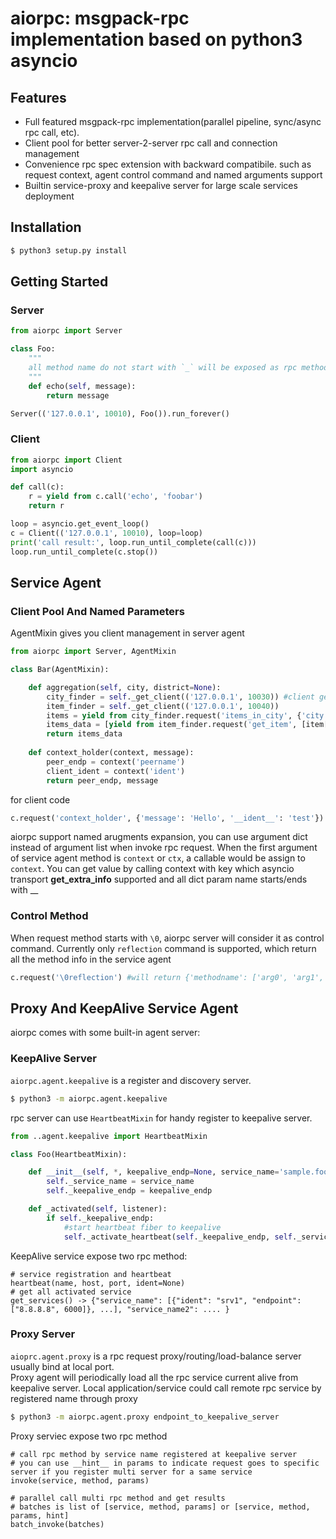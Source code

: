 # aiorpc: msgpack-rpc implementation based on python3 asyncio

## Features

- Full featured msgpack-rpc implementation(parallel pipeline, sync/async rpc call, etc). 
- Client pool for better server-2-server rpc call and connection management
- Convenience rpc spec extension with backward compatibile. such as request context, agent control command and named arguments support
- Builtin service-proxy and keepalive server for large scale services deployment

## Installation

```bash
$ python3 setup.py install
```

## Getting Started

### Server

```python
from aiorpc import Server

class Foo:
    """
    all method name do not start with `_` will be exposed as rpc method
    """
    def echo(self, message):
        return message

Server(('127.0.0.1', 10010), Foo()).run_forever()
``` 

### Client

```python
from aiorpc import Client
import asyncio

def call(c):
    r = yield from c.call('echo', 'foobar')
    return r

loop = asyncio.get_event_loop()
c = Client(('127.0.0.1', 10010), loop=loop)
print('call result:', loop.run_until_complete(call(c)))
loop.run_until_complete(c.stop())
```

## Service Agent

### Client Pool And Named Parameters

AgentMixin gives you client management in server agent

```python
from aiorpc import Server, AgentMixin

class Bar(AgentMixin):

    def aggregation(self, city, district=None):
        city_finder = self._get_client(('127.0.0.1', 10030)) #client getter from AgentMixin 
        item_finder = self._get_client(('127.0.0.1', 10040))
        items = yield from city_finder.request('items_in_city', {'city': city, 'district': district})
        items_data = [yield from item_finder.request('get_item', [item['id']]) for item in items]
        return items_data
    
    def context_holder(context, message):
        peer_endp = context('peername')
        client_ident = context('ident') 
        return peer_endp, message
```

for client code

```python
c.request('context_holder', {'message': 'Hello', '__ident__': 'test'})
```

aiorpc support named arugments expansion, you can use argument dict instead of argument list when invoke rpc request. When the first argument of service agent method is `context` or `ctx`, a callable would be assign to `context`. You can get value by calling context with key which asyncio transport **get_extra_info** supported and all dict param name starts/ends 
with __

### Control Method

When request method starts with `\0`, aiorpc server will consider it as control command. Currently only `reflection` command 
is supported, which return all the method info in the service agent

```python
c.request('\0reflection') #will return {'methodname': ['arg0', 'arg1', {'name': 'arg2', 'default': 'abc'}], ...}
```

## Proxy And KeepAlive Service Agent

aiorpc comes with some built-in agent server:

### KeepAlive Server

`aiorpc.agent.keepalive` is a register and discovery server. 

```bash
$ python3 -m aiorpc.agent.keepalive
```
rpc server can use `HeartbeatMixin` for handy register to keepalive server.

```python
from ..agent.keepalive import HeartbeatMixin

class Foo(HeartbeatMixin):

    def __init__(self, *, keepalive_endp=None, service_name='sample.foo'):
        self._service_name = service_name
        self._keepalive_endp = keepalive_endp

    def _activated(self, listener):
        if self._keepalive_endp:
            #start heartbeat fiber to keepalive
            self._activate_heartbeat(self._keepalive_endp, self._service_name, listener[1])
```

KeepAlive service expose two rpc method:

```
# service registration and heartbeat
heartbeat(name, host, port, ident=None) 
# get all activated service
get_services() -> {"service_name": [{"ident": "srv1", "endpoint": ["8.8.8.8", 6000]}, ...], "service_name2": .... }
```

### Proxy Server

`aioprc.agent.proxy` is a rpc request proxy/routing/load-balance server usually bind at local port.  
Proxy agent will periodically load all the rpc service current alive from keepalive server.
Local application/service could call remote rpc service by registered name through proxy

```bash
$ python3 -m aiorpc.agent.proxy endpoint_to_keepalive_server
```
Proxy serviec expose two rpc method

```
# call rpc method by service name registered at keepalive server
# you can use __hint__ in params to indicate request goes to specific server if you register multi server for a same service
invoke(service, method, params)

# parallel call multi rpc method and get results
# batches is list of [service, method, params] or [service, method, params, hint]
batch_invoke(batches)
```